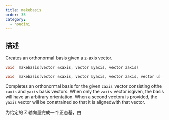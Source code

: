 ```yaml
---
title: makebasis
order: 33
category:
  - houdini
---
```

    
## 描述

Creates an orthonormal basis given a z-axis vector.

```c
void  makebasis(vector &xaxis, vector &yaxis, vector zaxis)
```

```c
void  makebasis(vector &xaxis, vector &yaxis, vector zaxis, vector u)
```

Completes an orthonormal basis for the given `zaxis` vector consisting ofthe
`xaxis` and `yaxis` basis vectors. When only the `zaxis` vector isgiven, the
basis will have an arbitrary orientation. When a second vector`u` is provided,
the `yaxis` vector will be constrained so that it is alignedwith that vector.

为给定的 Z 轴向量完成一个正态基，由
